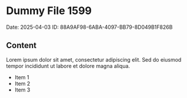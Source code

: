 # Dummy File 1599

Date: 2025-04-03
ID: 88A9AF98-6ABA-4097-BB79-8D049B1F826B

## Content

Lorem ipsum dolor sit amet, consectetur adipiscing elit.
Sed do eiusmod tempor incididunt ut labore et dolore magna aliqua.

* Item 1
* Item 2
* Item 3
